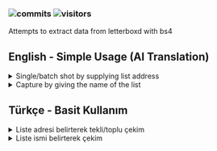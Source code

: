 ### ![commits](https://img.shields.io/github/last-commit/FastFingertips/letterboxd-list) ![visitors](https://visitor-badge.laobi.icu/badge?page_id=FastFingertips.letterboxd-list) 
Attempts to extract data from letterboxd with bs4<br>

## English - Simple Usage (AI Translation)
<details><summary>Single/batch shot by supplying list address</summary>
Define list addresses and press enter for each new address:
<br><code>[>]: https://letterboxd.com/crew/list/best-movie-posters-of-2021/</code>
<br><code>[>]: https://letterboxd.com/crew/list/2021-most-popular-films-by-bipoc-directors/</code>
<br><code>[>]: https://letterboxd.com/crew/list/drawn-into-2022-ten-animated-features-to/</code>
<br>When your lists are depleted, use "." send. Or "." at the end of your previous listing address. use:
<br><code> [>]: .</code>
<br><code> [>]: https://letterboxd.com/crew/list/drawn-into-2022-ten-animated-features-to/.
</code><br> You may use the umlaut ".." to automatically approve the lists you specify:
<br><code>[>]: ..</code>
<br>code>[>]: https://letterboxd.com/crew/list/drawn-into-2022-ten-animated-features-to/..</code>
</details>

<details><summary>Capture by giving the name of the list</summary>
You must enter "?" to utilize the list search mode. The sentence should begin with a question mark.
<br>The following text should be the search parameter, such as "Crime Movies" or "Samurai Movies."
<br>Here's a sample query:
<br><code>[>]: ?crime films</code> It will search for lists including all crime movies and add them to the shooting list.
<br><code>[>]: ?crime films!10</code> We set the firing limit with "!" by providing an exclamation point. It is set to be a first 10 list.
<br><code>[>]: ?crime films!10</code> If a query concludes with "." Dot will automatically approve all newly created lists.
</details>

## Türkçe - Basit Kullanım
<details><summary>Liste adresi belirterek tekli/toplu çekim</summary>
Liste adreslerinı tanımla, her yeni adres için enter'ı tuşla:
<br><code>[>]: https://letterboxd.com/crew/list/best-movie-posters-of-2021/</code>
<br><code>[>]: https://letterboxd.com/crew/list/2021-most-popular-films-by-bipoc-directors/</code>
<br><code>[>]: https://letterboxd.com/crew/list/drawn-into-2022-ten-animated-features-to/</code>
<br>Listeleriniz tükendiğinde son girişe "." gönderin. Veya son liste adresinizin sonunda "." kullanın:
<br><code>[>]: .</code> 
<br><code>[>]: https://letterboxd.com/crew/list/drawn-into-2022-ten-animated-features-to/.</code>
<br>Belirttiğiniz listelerin otomatik olarak onaylanması için ".." çift nokta kullanabilirsiniz:
<br><code>[>]: ..</code>
<br><code>[>]: https://letterboxd.com/crew/list/drawn-into-2022-ten-animated-features-to/..</code>
</details>

<details><summary>Liste ismi belirterek çekim</summary>
Liste arama modunu kullanabilmek için girişiniz "?" soru işaretiyle başlamalıdır.
<br>Sonrasında gelen yazı aramak istediğiniz parametre olmalıdır örneğin "Crime Movies" veya "Samurai Movies" gibi.
<br>Örnek bir sorgu:
<br><code>[>]: ?crime movies</code> Tüm crime movies içeren listeleri bulacak ve çekim listesine eklemeye devam edecektir.
<br><code>[>]: ?crime movies!10</code> Burada "!" ünlem belirterek çekim sınırını belirledik. İlk 10 liste olarak ayarlandı.
<br><code>[>]: ?crime movies!10.</code> Eğer bir sorgu sonunda "." nokta kullanacak olursanız eklenen listelerin tümünü otomatik onaylayacaktır.
</details>
